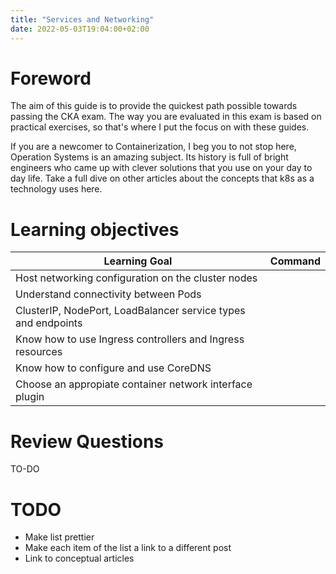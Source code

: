 ```yaml
---
title: "Services and Networking"
date: 2022-05-03T19:04:00+02:00
---
```


# Foreword

The aim of this guide is to provide the quickest path possible towards passing the CKA exam.
The way you are evaluated in this exam is based on practical exercises, so that's where I put the
focus on with these guides.

If you are a newcomer to Containerization, I beg you to not stop here, Operation Systems is an amazing subject.
Its history is full of bright engineers who came up with clever solutions that you use on your day to day life. Take a full dive on other articles about the concepts that k8s as a technology uses here.

# Learning objectives

|                     Learning Goal                             |                  Command           |
| ------------------------------------------------------------  | ---------------------------------- |
| Host networking configuration on the cluster nodes            |   |
| Understand connectivity between Pods                          |   |
| ClusterIP, NodePort, LoadBalancer service types and endpoints |   |
| Know how to use Ingress controllers and Ingress resources     |   |   
| Know how to configure and use CoreDNS                         |   |
| Choose an appropiate container network interface plugin       |   |

# Review Questions

TO-DO

# TODO

* Make list prettier
* Make each item of the list a link to a different post
* Link to conceptual articles

